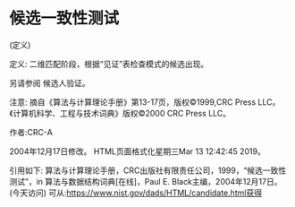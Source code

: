 # 候选一致性测试


(定义)



定义:
二维匹配阶段，根据“见证”表检查模式的候选出现。



另请参阅
候选人验证。



注意:
摘自《算法与计算理论手册》第13-17页，版权©1999,CRC Press LLC。《计算机科学、工程与技术词典》版权©2000 CRC Press LLC。


作者:CRC-A







2004年12月17日修改。
HTML页面格式化星期三Mar 13 12:42:45 2019。



引用如下:
算法与计算理论手册，CRC出版社有限责任公司，1999，“候选一致性测试”，in
算法与数据结构词典[在线]，Paul E. Black主编，2004年12月17日。(今天访问)
可从:https://www.nist.gov/dads/HTML/candidate.html获得